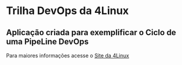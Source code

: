 # Trilha DevOps da 4Linux

<!-- Altere a Flag abaixo com sua URL do seu usuário do Github -->
<!--
![Pipeline Status](https://github.com/ppcandrade/DevOpsLab-HelloWorld/actions/workflows/pipeline.yml/badge.svg) 
-->

## Aplicação criada para exemplificar o Ciclo de uma PipeLine DevOps


Para maiores informações acesse o [Site da 4Linux](https://www.4linux.com.br/cursos/devops)
